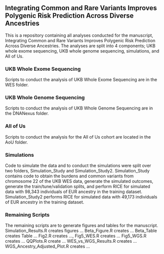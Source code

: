 ## Integrating Common and Rare Variants Improves Polygenic Risk Prediction Across Diverse Ancestries 

This is a repository containing all analyses conducted for the manuscript, Integrating Common and Rare Variants Improves Polygenic Risk Prediction Across Diverse Ancestries. The analyses are split into 4 components; UKB whole exome sequencing, UKB whole genome sequencing, simulations, and All of Us.

### UKB Whole Exome Sequencing

Scripts to conduct the analysis of UKB Whole Exome Sequencing are in the WES folder.

### UKB Whole Genome Sequencing

Scripts to conduct the analysis of UKB Whole Genome Sequencing are in the DNANexus folder.

### All of Us 

Scripts to conduct the analysis for the All of Us cohort are located in the AoU folder.

### Simulations

Code to simulate the data and to conduct the simulations were split over two folders, Simulation_Study and Simulation_Study2. Simulation_Study contains code to obtain the burdens and common variants from chromosome 22 of the UKB WES data, generate the simulated outcomes, generate the train/tune/validation splits, and perform RICE for simulated data with 98,343 individuals of EUR ancestry in the training dataset. Simulation_Study2 performs RICE for simulated data with 49,173 individuals of EUR ancestry in the training dataset.

### Remaining Scripts

The remaining scripts are to generate figures and tables for the manuscript. Simulation_Results.R creates figures ... Beta_Figure.R creates ... Beta_Table creates Table ... Fig2.R creates ..., Fig5_WES.R creates ... Fig5_WGS.R creates ... QQPlots.R create ... WES_vs_WGS_Results.R creates ... WGS_Ancestry_Adjusted_Plot.R creates ...